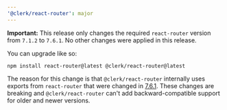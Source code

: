 ```yaml
---
'@clerk/react-router': major
---
```


**Important:** This release only changes the required `react-router` version from `7.1.2` to `7.6.1`. No other changes were applied in this release.

You can upgrade like so:

```shell
npm install react-router@latest @clerk/react-router@latest
```

The reason for this change is that `@clerk/react-router` internally uses exports from `react-router` that were changed in [7.6.1](https://github.com/remix-run/react-router/blob/main/CHANGELOG.md#v761). These changes are breaking and `@clerk/react-router` can't add backward-compatible support for older and newer versions.
